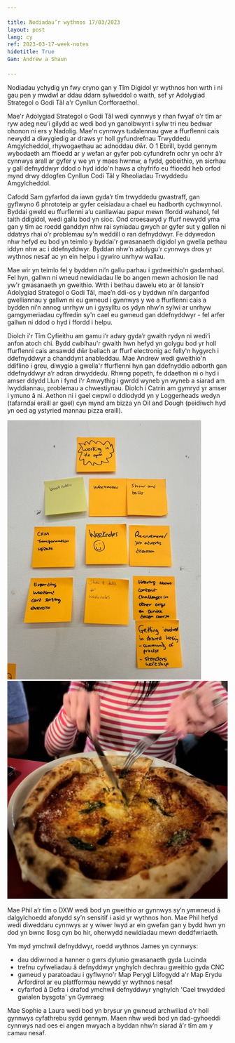 ```yaml
---

title: Nodiadau’r wythnos 17/03/2023
layout: post
lang: cy
ref: 2023-03-17-week-notes
hidetitle: True
Gan: Andrew a Shaun

---
```

Nodiadau ychydig yn fwy cryno gan y Tîm Digidol yr wythnos hon wrth i ni gau pen y mwdwl ar ddau ddarn sylweddol o waith, sef yr Adolygiad Strategol o Godi Tâl a'r Cynllun Corfforaethol.

Mae'r Adolygiad Strategol o Godi Tâl wedi cynnwys y rhan fwyaf o'r tîm ar ryw adeg neu’i gilydd ac wedi bod yn ganolbwynt i sylw tri neu bedwar ohonon ni ers y Nadolig. Mae'n cynnwys tudalennau gwe a ffurflenni cais newydd a diwygiedig ar draws yr holl gyfundrefnau Trwyddedu Amgylcheddol, rhywogaethau ac adnoddau dŵr. O 1 Ebrill, bydd gennym wybodaeth am ffioedd ar y wefan ar gyfer pob cyfundrefn ochr yn ochr â’r cynnwys arall ar gyfer y we yn y maes hwnnw, a fydd, gobeithio, yn sicrhau y gall defnyddwyr ddod o hyd iddo'n haws a chyfrifo eu ffioedd heb orfod mynd drwy ddogfen Cynllun Codi Tâl y Rheoliadau Trwyddedu Amgylcheddol.

Cafodd Sam gyfarfod da iawn gyda’r tîm trwyddedu gwastraff, gan gyflwyno 6 phrototeip ar gyfer ceisiadau a chael eu hadborth cychwynnol.
Byddai gweld eu ffurflenni a’u canllawiau papur mewn ffordd wahanol, fel taith ddigidol, wedi gallu bod yn sioc. Ond croesawyd y ffurf newydd yma gan y tîm ac roedd ganddyn nhw rai syniadau gwych ar gyfer sut y gallen ni ddatrys rhai o'r problemau sy'n weddill o ran defnyddwyr. Fe ddywedon nhw hefyd eu bod yn teimlo y byddai'r gwasanaeth digidol yn gwella pethau iddyn nhw ac i ddefnyddwyr. Byddan nhw’n adolygu'r cynnwys dros yr wythnos nesaf ac yn ein helpu i gywiro unrhyw wallau.

Mae wir yn teimlo fel y byddwn ni’n gallu parhau i gydweithio'n gadarnhaol. Fel hyn, gallwn ni wneud newidiadau lle bo angen mewn achosion lle nad yw'r gwasanaeth yn gweithio.
Wrth i bethau dawelu eto ar ôl lansio’r Adolygiad Strategol o Godi Tâl, mae’n ddi-os y byddwn ni’n darganfod gwelliannau y gallwn ni eu gwneud i gynnwys y we a ffurflenni cais a bydden ni’n annog unrhyw un i gysylltu os ydyn nhw’n sylwi ar unrhyw gamgymeriadau cyffredin sy'n cael eu gwneud gan ddefnyddwyr - fel arfer gallwn ni ddod o hyd i ffordd i helpu.

Diolch i'r Tîm Cyfieithu am gamu i’r adwy gyda’r gwaith rydyn ni wedi’i anfon atoch chi.
Bydd cwblhau'r gwaith hwn hefyd yn golygu bod yr holl ffurflenni cais ansawdd dŵr bellach ar ffurf electronig ac felly'n hygyrch i ddefnyddwyr a chanddynt anableddau. Mae Andrew wedi gweithio'n ddiflino i greu, diwygio a gwella'r ffurflenni hyn gan ddefnyddio adborth gan ddefnyddwyr a’r adran drwyddedu.
Rhwng popeth, fe ddaethon ni o hyd i amser ddydd Llun i fynd i'r Amwythig i gwrdd wyneb yn wyneb a siarad am lwyddiannau, problemau a chwestiynau. Diolch i Catrin am gymryd yr amser i ymuno â ni. Aethon ni i gael cwpwl o ddiodydd yn y Loggerheads wedyn (tafarndai eraill ar gael) cyn mynd am bizza yn Oil and Dough (peidiwch hyd yn oed ag ystyried mannau pizza eraill).


![Nodiadau post-it](https://github.com/nrw-digital/week-notes/blob/68b27f640237ef4c9bab21aff4739e7adc6eaf5c/images/IMG-1127-1.jpg?raw=true) ![Amser am bizza](https://github.com/nrw-digital/week-notes/blob/196ae92d0cc80f63f1f12653c5fee75c1621eda7/images/IMG-1142-2.jpg?raw=true)


Mae Phil a’r tîm o DXW wedi bod yn gweithio ar gynnwys sy’n ymwneud â dalgylchoedd afonydd sy’n sensitif i asid yr wythnos hon. Mae Phil hefyd wedi diweddaru cynnwys ar y wiwer lwyd ar ein gwefan gan y bydd hwn yn dod yn bwnc llosg cyn bo hir, oherwydd newidiadau mewn deddfwriaeth.

Ym myd ymchwil defnyddwyr, roedd wythnos James yn cynnwys:

+	dau ddiwrnod a hanner o gwrs dylunio gwasanaeth gyda Lucinda
+	trefnu cyfweliadau â defnyddwyr ynghylch dechrau gweithio gyda CNC
+	gwneud y paratoadau i gyflwyno'r Map Perygl Llifogydd a'r Map Erydu Arfordirol ar eu platfformau newydd yr wythnos nesaf
+	cyfarfod â Defra i drafod ymchwil defnyddwyr ynghylch 'Cael trwydded gwialen bysgota' yn Gymraeg

Mae Sophie a Laura wedi bod yn brysur yn gwneud archwiliad o'r holl gynnwys cyfathrebu sydd gennym. Maen nhw wedi bod yn dad-gyhoeddi cynnwys nad oes ei angen mwyach a byddan nhw’n siarad â'r tîm am y camau nesaf.







